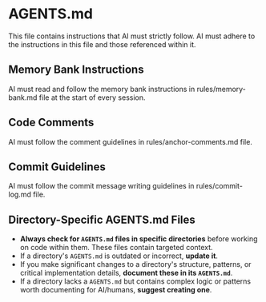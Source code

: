 # AGENTS.md

This file contains instructions that AI must strictly follow. AI must adhere to the instructions in this file and those referenced within it.

## Memory Bank Instructions

AI must read and follow the memory bank instructions in rules/memory-bank.md file at the start of every session.

## Code Comments

AI must follow the comment guidelines in rules/anchor-comments.md file.

## Commit Guidelines

AI must follow the commit message writing guidelines in rules/commit-log.md file.

## Directory-Specific AGENTS.md Files

* **Always check for `AGENTS.md` files in specific directories** before working on code within them. These files contain targeted context.
* If a directory's `AGENTS.md` is outdated or incorrect, **update it**.
* If you make significant changes to a directory's structure, patterns, or critical implementation details, **document these in its `AGENTS.md`**.
* If a directory lacks a `AGENTS.md` but contains complex logic or patterns worth documenting for AI/humans, **suggest creating one**.
